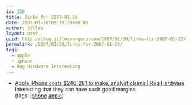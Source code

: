 ```yaml
---
id: 226
title: links for 2007-01-20
date: 2007-01-20T09:19:39+00:00
author: Jilles
layout: post
guid: http://blog.jillesvangurp.com/2007/01/20/links-for-2007-01-20/
permalink: /2007/01/20/links-for-2007-01-20/
tags:
  - apple
  - iphone
  - Reg Hardware Interesting
---
```

<ul class="delicious">
	<li>
		<div class="delicious-link"><a href="http://www.reghardware.co.uk/2007/01/19/iphone_bom_forecast/">Apple iPhone costs $246-281 to make, analyst claims | Reg Hardware</a></div>
		<div class="delicious-extended">Interesting that they can have such good margins.</div>
		<div class="delicious-tags">(tags: <a href="http://del.icio.us/jillesvangurp/iphone">iphone</a> <a href="http://del.icio.us/jillesvangurp/apple">apple</a>)</div>
	</li>
</ul>
